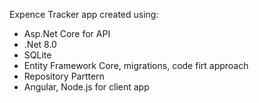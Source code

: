 Expence Tracker app created using: <br>
- Asp.Net Core for API <br>
- .Net 8.0 <br>
- SQLite <br>
- Entity Framework Core, migrations, code firt approach <br>
- Repository Parttern <br>
- Angular, Node.js for client app <br>

